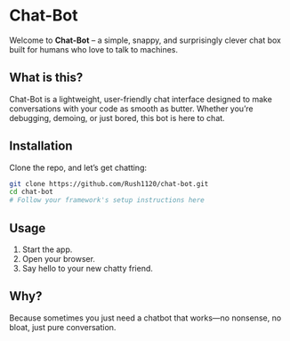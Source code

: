 # Chat-Bot

Welcome to **Chat-Bot** – a simple, snappy, and surprisingly clever chat box built for humans who love to talk to machines.

##  What is this?

Chat-Bot is a lightweight, user-friendly chat interface designed to make conversations with your code as smooth as butter. Whether you’re debugging, demoing, or just bored, this bot is here to chat.

##  Installation

Clone the repo, and let’s get chatting:

```bash
git clone https://github.com/Rush1120/chat-bot.git
cd chat-bot
# Follow your framework's setup instructions here
```

##  Usage

1. Start the app.
2. Open your browser.
3. Say hello to your new chatty friend.

## Why?

Because sometimes you just need a chatbot that works—no nonsense, no bloat, just pure conversation.





